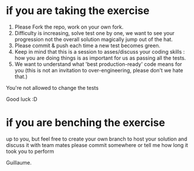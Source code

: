# if you are taking the exercise

1. Please Fork the repo, work on your own fork.
2. Difficulty is increasing, solve test one by one, we want to see your progression not the overall solution magically jump out of the hat.
3. Please commit & push each time a new test becomes green.
4. Keep in mind that this is a session to asses/discuss your coding skills : how you are doing things is as important for us as passing all the tests.
5. We want to understand what 'best production-ready' code means for you (this is not an invitation to over-engineering, please don't we hate that.)

You're not allowed to change the tests

Good luck :D



# if you are benching the exercise

up to you, but feel free to create your own branch to host your solution and discuss it with team mates
please commit somewhere or tell me how long it took you to perform

Guillaume.
